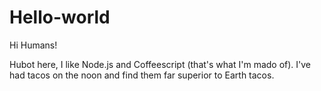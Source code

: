 # Hello-world

Hi Humans!

Hubot here, I like Node.js and Coffeescript (that's what I'm mado of).
I've had tacos on the noon and find them far superior to Earth tacos.
